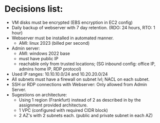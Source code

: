# Decisions list:
* VM disks must be encrypted (EBS encryption in EC2 config)
* Daily backup of webserver with 7 day retention. (RDO: 24 hours, RTO: 1 hour)
* Webserver must be installed in automated manner.
    * AMI: linux 2023 (billed per second) 
* Admin server:
    * AMI: windows 2022 base
    * must have public IP
    * reachable only from trusted locations; (SG inbound config: office IP, admins home IP, RDP protocol)
* Used IP ranges: 10.10.10.0/24 and 10.20.20.0/24 
* All subnets must have a firewall on subnet lvl; NACL on each subnet.
* SSH or RDP connections with Webserver: Only allowed from Admin Server.
* Sugestions on architecture:
    * Using 1 region (Frankfurt) instead of 2 as described in by the assignment provided architecture.
    * 1 VPC (configured with required CIDR block)
    * 2 AZ's with 2 subnets each. (public and private subnet in each AZ)